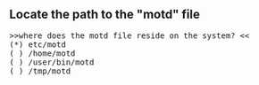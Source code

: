## Locate the path to the "motd" file


<pre>
>>where does the motd file reside on the system? <<
(*) etc/motd
( ) /home/motd
( ) /user/bin/motd
( ) /tmp/motd
</pre>

